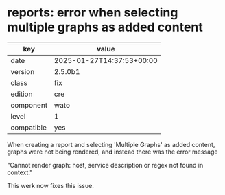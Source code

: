 [//]: # (werk v2)
# reports: error when selecting multiple graphs as added content

key        | value
---------- | ---
date       | 2025-01-27T14:37:53+00:00
version    | 2.5.0b1
class      | fix
edition    | cre
component  | wato
level      | 1
compatible | yes

When creating a report and selecting 'Multiple Graphs' as added
content, graphs were not being rendered, and instead there was
the error message

"Cannot render graph: host, service description or regex not found in context."

This werk now fixes this issue.
